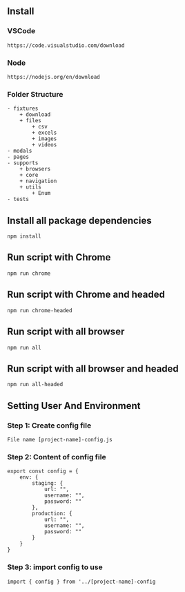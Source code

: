 ## Install
### VSCode
```shell
https://code.visualstudio.com/download
```
### Node
```shell
https://nodejs.org/en/download
```
### Folder Structure
```shell
- fixtures
    + download
    + files
        + csv
        + excels
        + images
        + videos
- modals
- pages
- supports
    + browsers
    + core
    + navigation
    + utils
        + Enum
- tests
```

## Install all package dependencies
```shell
npm install
```
## Run script with Chrome
```shell
npm run chrome
```
## Run script with Chrome and headed
```shell
npm run chrome-headed
```
## Run script with all browser
```shell
npm run all
```
## Run script with all browser and headed
```shell
npm run all-headed
```

## Setting User And Environment
### Step 1: Create config file
```shell
File name [project-name]-config.js
```

### Step 2: Content of config file
```shell
export const config = {
    env: {
        staging: {
            url: "",
            username: "",
            password: ""
        },
        production: {
            url: "",
            username: "",
            password: ""
        }
    }
}
```

### Step 3: import config to use
```shell
import { config } from '../[project-name]-config
```